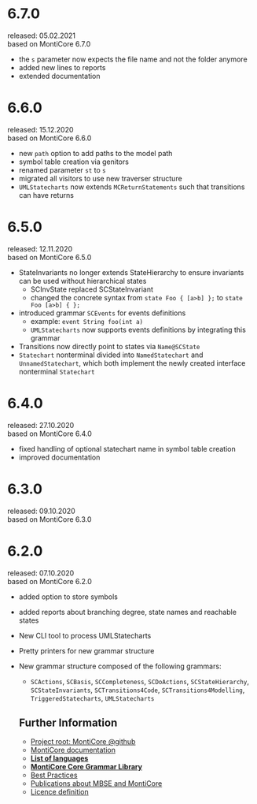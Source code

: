 # 6.7.0
released: 05.02.2021  
based on MontiCore 6.7.0
* the `s` parameter now expects the file name and not the folder anymore
* added new lines to reports
* extended documentation


# 6.6.0
released: 15.12.2020  
based on MontiCore 6.6.0

* new `path` option to add paths to the model path
* symbol table creation via genitors
* renamed parameter `st` to `s`
* migrated all visitors to use new traverser structure
* `UMLStatecharts` now extends `MCReturnStatements` such that transitions can have returns

# 6.5.0
released: 12.11.2020  
based on MontiCore 6.5.0

* StateInvariants no longer extends StateHierarchy to ensure invariants can be used without hierarchical states
    * SCInvState replaced SCStateInvariant
    * changed the concrete syntax from `state Foo { [a>b] };` to `state Foo [a>b] { };`  
* introduced grammar `SCEvents` for events definitions
  * example: `event String foo(int a)`
  * `UMLStatecharts` now supports events definitions by integrating this grammar
* Transitions now directly point to states via `Name@SCState`
* `Statechart` nonterminal divided into `NamedStatechart` and `UnnamedStatechart`, which both implement the newly created interface nonterminal `Statechart`


# 6.4.0
released: 27.10.2020   
based on MontiCore 6.4.0

* fixed handling of optional statechart name in symbol table creation
* improved documentation

# 6.3.0
released: 09.10.2020  
based on MontiCore 6.3.0


# 6.2.0
released: 07.10.2020  
based on MontiCore 6.2.0

* added option to store symbols
* added reports about branching degree, state names and reachable states
* New CLI tool to process UMLStatecharts 
* Pretty printers for new grammar structure
* New grammar structure composed of the following grammars:
  * `SCActions`, `SCBasis`, `SCCompleteness`, `SCDoActions`, `SCStateHierarchy`, `SCStateInvariants`, `SCTransitions4Code`, `SCTransitions4Modelling`, `TriggeredStatecharts`, `UMLStatecharts`

  ## Further Information

  * [Project root: MontiCore @github](https://github.com/MontiCore/monticore)
  * [MontiCore documentation](http://www.monticore.de/)
  * [**List of languages**](https://github.com/MontiCore/monticore/blob/dev/docs/Languages.md)
  * [**MontiCore Core Grammar Library**](https://github.com/MontiCore/monticore/blob/dev/monticore-grammar/src/main/grammars/de/monticore/Grammars.md)
  * [Best Practices](https://github.com/MontiCore/monticore/blob/dev/docs/BestPractices.md)
  * [Publications about MBSE and MontiCore](https://www.se-rwth.de/publications/)
  * [Licence definition](https://github.com/MontiCore/monticore/blob/master/00.org/Licenses/LICENSE-MONTICORE-3-LEVEL.md)


